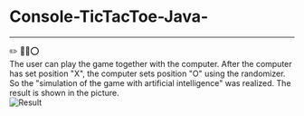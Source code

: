# Console-TicTacToe-Java-
___
✏️ 📗:x::o: <br>
The user can play the game together with the computer. After the computer has set position "X", the computer sets position "O" using the randomizer.
So the "simulation of the game with artificial intelligence" was realized. 
The result is shown in the picture. <br>
![Result](https://github.com/DarinaViktorova/Console-TicTacToe-Java-/tree/master/img/result.png")

